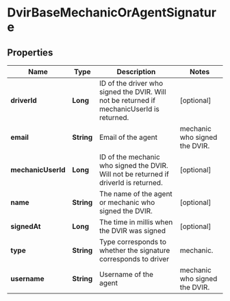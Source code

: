 
# DvirBaseMechanicOrAgentSignature

## Properties
Name | Type | Description | Notes
------------ | ------------- | ------------- | -------------
**driverId** | **Long** | ID of the driver who signed the DVIR. Will not be returned if mechanicUserId is returned. |  [optional]
**email** | **String** | Email of the  agent|mechanic who signed the DVIR. |  [optional]
**mechanicUserId** | **Long** | ID of the mechanic who signed the DVIR. Will not be returned if driverId is returned. |  [optional]
**name** | **String** | The name of the agent or mechanic who signed the DVIR. |  [optional]
**signedAt** | **Long** | The time in millis when the DVIR was signed |  [optional]
**type** | **String** | Type corresponds to whether the signature corresponds to driver|mechanic. |  [optional]
**username** | **String** | Username of the  agent|mechanic who signed the DVIR. |  [optional]



